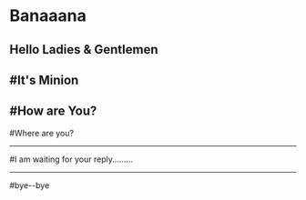 # Banaaana
Hello Ladies & Gentlemen
-----


#It's Minion
------

#How are You?
-------

#Where are you?


------


#I am waiting for your reply.........


------



#bye--bye
